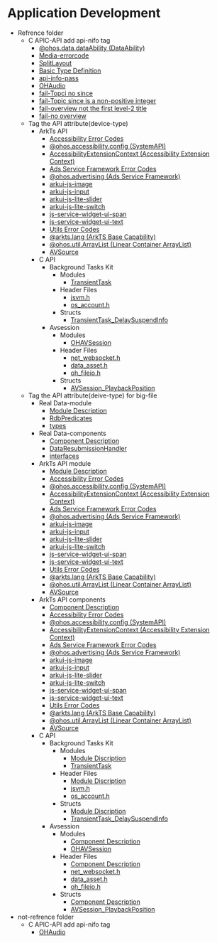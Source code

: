 # Application Development
- Refrence folder<!--reference-fold-->
  - C APIC-API add api-nifo tag<!--reference-fold--0624-->
    - [\@ohos.data.dataAbility (DataAbility)](onlyfortest/reference/apis-arkdata/js-apis-data-ability.md)
    - [Media-errorcode](onlyfortest/reference/apis-media-kit/errorcode-media.md)
    - [SplitLayout](onlyfortest/reference/apis-arkui/arkui-ts/ohos-arkui-advanced-SplitLayout.md)
    - [Basic Type Definition](onlyfortest/reference/apis-arkui/arkui-ts/ts-types.md)
    - [api-info-pass](onlyfortest/reference/apis-audio-kit/native__audiocapturer_8h.md)
    - [OHAudio](onlyfortest/reference/apis-audio-kit/_o_h_audio.md)
    - [fail-Topci no since](onlyfortest/reference/apis-audio-kit/native__audiorenderer_8h.md)
    - [fail-Topic since is a non-positive integer](onlyfortest/reference/hdi-apis/codec/_omx_codec_buffer_v10.md)
    - [fail-overview not the first level-2 title](onlyfortest/reference/apis-audio-kit/_o_h___audio_capturer___callbacks___struct.md)
    - [fail-no overview](onlyfortest/reference/apis-audio-kit/_o_h___audio_renderer___callbacks___struct.md)
  - Tag the API attribute(device-type)<!--reference-fold-1218-->
    - ArkTs API<!--reference-arkts-->
      - [Accessibility Error Codes](onlyfortest/reference/apis-accessibility-kit/errorcode-accessibility.md)
      - [\@ohos.accessibility.config (SystemAPI)](onlyfortest/reference/apis-accessibility-kit/js-apis-accessibility-config-sys.md)
      - [AccessibilityExtensionContext (Accessibility Extension Context)](onlyfortest/reference/apis-accessibility-kit/js-apis-inner-application-accessibilityExtensionContext.md)
      - [Ads Service Framework Error Codes](onlyfortest/reference/apis-ads-kit/errorcode-ads.md)
      - [\@ohos.advertising (Ads Service Framework)](onlyfortest/reference/apis-ads-kit/js-apis-advertising.md)
      - [arkui-js-image](reference/apis-arkui/arkui-js/js-components-basic-image.md)
      - [arkui-js-input](reference/apis-arkui/arkui-js/js-components-basic-input.md)
      - [arkui-js-lite-slider](reference/apis-arkui/arkui-js-lite/js-components-basic-slider.md)
      - [arkui-js-lite-switch](reference/apis-arkui/arkui-js-lite/js-components-basic-switch.md)
      - [js-service-widget-ui-span](reference/apis-arkui/js-service-widget-ui/js-service-widget-basic-span.md)
      - [js-service-widget-ui-text](reference/apis-arkui/js-service-widget-ui/js-service-widget-basic-text.md)
      - [Utils Error Codes](onlyfortest/reference/apis-arkts/errorcode-utils.md)
      - [\@arkts.lang (ArkTS Base Capability)](onlyfortest/reference/apis-arkts/js-apis-arkts-lang.md)
      - [\@ohos.util.ArrayList (Linear Container ArrayList)](onlyfortest/reference/apis-arkts/js-apis-arraylist.md)
      - [AVSource](onlyfortest/reference/apis-avcodec-kit/_a_v_source.md)
    - C API<!--reference-c-->
      - Background Tasks Kit<!--reference-c-background-tasks-->
        - Modules<!--reference-c-background-tasks-module-->
          - [TransientTask](onlyfortest/reference/apis-backgroundtasks-kit/capi-_transient_task.md)
        - Header Files<!--reference-c-background-tasks-headerfile-->
          - [jsvm.h](onlyfortest/reference/apis-backgroundtasks-kit/capi-transient__task__api_8h.md)
          - [os_account.h](onlyfortest/reference/apis-backgroundtasks-kit/capi-transient__task__type_8h.md)
        - Structs<!--reference-c-background-tasks-struct-->
          - [TransientTask_DelaySuspendInfo](onlyfortest/reference/apis-backgroundtasks-kit/capi-_transient_task___delay_suspend_info.md)
      - Avsession<!--reference-c-avsession-->
        - Modules<!--reference-c-avsession-module-->
          - [OHAVSession](onlyfortest/reference/apis-avsession-kit/capi-_o_h_a_v_session.md)
        - Header Files<!--reference-c-avsession-headerfile-->
          - [net_websocket.h](onlyfortest/reference/apis-avsession-kit/capi-native__avmetadata_8h.md)
          - [data_asset.h](onlyfortest/reference/apis-avsession-kit/capi-native__avsession_8h.md)
          - [oh_fileio.h](onlyfortest/reference/apis-avsession-kit/capi-native__avsession__errors_8h.md)
        - Structs<!--reference-c-avsession-struct-->
          - [AVSession_PlaybackPosition](onlyfortest/reference/apis-avsession-kit/capi-_a_v_session___playback_position.md)
  - Tag the API attribute(deive-type) for big-file<!--reference-fold-2025-04-11-->
    - Real Data-module<!--reference-big-file-realdata-module-->
      - [Module Description](onlyfortest/reference/apis-arkdata/arkts-apis-data-relationalStore.md)
      - [RdbPredicates](onlyfortest/reference/apis-arkdata/arkts-apis-data-relationalStore-RdbPredicates.md)
      - [types](onlyfortest/reference/apis-arkdata/arkts-apis-data-relationalStore-t.md)
    - Real Data-components<!--reference-big-file-realdata-components-->
      - [Component Description](onlyfortest/reference/apis-arkweb/arkts-basic-components-web.md)
      - [DataResubmissionHandler](onlyfortest/reference/apis-arkweb/arkts-basic-components-web-DataResubmissionHandler.md)
      - [interfaces](onlyfortest/reference/apis-arkweb/arkts-basic-components-web-i.md)
    - ArkTs API module<!--reference-big-file-module-arkts-->
      - [Module Description](onlyfortest/reference/apis-arkdata/arkts-apis-data-relationalStore-1.md)
      - [Accessibility Error Codes](onlyfortest/reference/apis-accessibility-kit/errorcode-accessibility.md)
      - [\@ohos.accessibility.config (SystemAPI)](onlyfortest/reference/apis-accessibility-kit/js-apis-accessibility-config-sys.md)
      - [AccessibilityExtensionContext (Accessibility Extension Context)](onlyfortest/reference/apis-accessibility-kit/js-apis-inner-application-accessibilityExtensionContext.md)
      - [Ads Service Framework Error Codes](onlyfortest/reference/apis-ads-kit/errorcode-ads.md)
      - [\@ohos.advertising (Ads Service Framework)](onlyfortest/reference/apis-ads-kit/js-apis-advertising.md)
      - [arkui-js-image](reference/apis-arkui/arkui-js/js-components-basic-image.md)
      - [arkui-js-input](reference/apis-arkui/arkui-js/js-components-basic-input.md)
      - [arkui-js-lite-slider](reference/apis-arkui/arkui-js-lite/js-components-basic-slider.md)
      - [arkui-js-lite-switch](reference/apis-arkui/arkui-js-lite/js-components-basic-switch.md)
      - [js-service-widget-ui-span](reference/apis-arkui/js-service-widget-ui/js-service-widget-basic-span.md)
      - [js-service-widget-ui-text](reference/apis-arkui/js-service-widget-ui/js-service-widget-basic-text.md)
      - [Utils Error Codes](onlyfortest/reference/apis-arkts/errorcode-utils.md)
      - [\@arkts.lang (ArkTS Base Capability)](onlyfortest/reference/apis-arkts/js-apis-arkts-lang.md)
      - [\@ohos.util.ArrayList (Linear Container ArrayList)](onlyfortest/reference/apis-arkts/js-apis-arraylist.md)
      - [AVSource](onlyfortest/reference/apis-avcodec-kit/_a_v_source.md)
    - ArkTs API components<!--reference-big-file-components-arkts-->
      - [Component Description](onlyfortest/reference/apis-arkweb/arkts-basic-components-web-1.md)
      - [Accessibility Error Codes](onlyfortest/reference/apis-accessibility-kit/errorcode-accessibility.md)
      - [\@ohos.accessibility.config (SystemAPI)](onlyfortest/reference/apis-accessibility-kit/js-apis-accessibility-config-sys.md)
      - [AccessibilityExtensionContext (Accessibility Extension Context)](onlyfortest/reference/apis-accessibility-kit/js-apis-inner-application-accessibilityExtensionContext.md)
      - [Ads Service Framework Error Codes](onlyfortest/reference/apis-ads-kit/errorcode-ads.md)
      - [\@ohos.advertising (Ads Service Framework)](onlyfortest/reference/apis-ads-kit/js-apis-advertising.md)
      - [arkui-js-image](reference/apis-arkui/arkui-js/js-components-basic-image.md)
      - [arkui-js-input](reference/apis-arkui/arkui-js/js-components-basic-input.md)
      - [arkui-js-lite-slider](reference/apis-arkui/arkui-js-lite/js-components-basic-slider.md)
      - [arkui-js-lite-switch](reference/apis-arkui/arkui-js-lite/js-components-basic-switch.md)
      - [js-service-widget-ui-span](reference/apis-arkui/js-service-widget-ui/js-service-widget-basic-span.md)
      - [js-service-widget-ui-text](reference/apis-arkui/js-service-widget-ui/js-service-widget-basic-text.md)
      - [Utils Error Codes](onlyfortest/reference/apis-arkts/errorcode-utils.md)
      - [\@arkts.lang (ArkTS Base Capability)](onlyfortest/reference/apis-arkts/js-apis-arkts-lang.md)
      - [\@ohos.util.ArrayList (Linear Container ArrayList)](onlyfortest/reference/apis-arkts/js-apis-arraylist.md)
      - [AVSource](onlyfortest/reference/apis-avcodec-kit/_a_v_source.md)
    - C API<!--reference-big-file-c-->
      - Background Tasks Kit<!--reference-big-file-c-background-tasks-->
        - Modules<!--reference-big-file-c-background-tasks-module-->
          - [Module Discription](onlyfortest/reference/apis-arkdata/arkts-apis-data-relationalStore-2.md)
          - [TransientTask](onlyfortest/reference/apis-backgroundtasks-kit/capi-_transient_task.md)
        - Header Files<!--reference-big-file-c-background-tasks-headerfile-->
          - [Module Discription](onlyfortest/reference/apis-arkdata/arkts-apis-data-relationalStore-3.md)
          - [jsvm.h](onlyfortest/reference/apis-backgroundtasks-kit/capi-transient__task__api_8h.md)
          - [os_account.h](onlyfortest/reference/apis-backgroundtasks-kit/capi-transient__task__type_8h.md)
        - Structs<!--reference-big-file-c-background-tasks-struct-->
          - [Module Discription](onlyfortest/reference/apis-arkdata/arkts-apis-data-relationalStore-4.md)
          - [TransientTask_DelaySuspendInfo](onlyfortest/reference/apis-backgroundtasks-kit/capi-_transient_task___delay_suspend_info.md)
      - Avsession<!--reference-big-file-c-avsession-->
        - Modules<!--reference-big-file-c-avsession-module-->
          - [Component Description](onlyfortest/reference/apis-arkweb/arkts-basic-components-web-2.md)
          - [OHAVSession](onlyfortest/reference/apis-avsession-kit/capi-_o_h_a_v_session.md)
        - Header Files<!--reference-big-file-c-avsession-headerfile-->
          - [Component Description](onlyfortest/reference/apis-arkweb/arkts-basic-components-web-3.md)
          - [net_websocket.h](onlyfortest/reference/apis-avsession-kit/capi-native__avmetadata_8h.md)
          - [data_asset.h](onlyfortest/reference/apis-avsession-kit/capi-native__avsession_8h.md)
          - [oh_fileio.h](onlyfortest/reference/apis-avsession-kit/capi-native__avsession__errors_8h.md)
        - Structs<!--reference-big-file-c-avsession-struct-->
          - [Component Description](onlyfortest/reference/apis-arkweb/arkts-basic-components-web-4.md)
          - [AVSession_PlaybackPosition](onlyfortest/reference/apis-avsession-kit/capi-_a_v_session___playback_position.md)
- not-refrence folder<!--not--reference-fold-->
  - C APIC-API add api-nifo tag<!--not--reference-fold--0624-->
    - [OHAudio](onlyfortest/media/audio/audio-kit-intro.md)